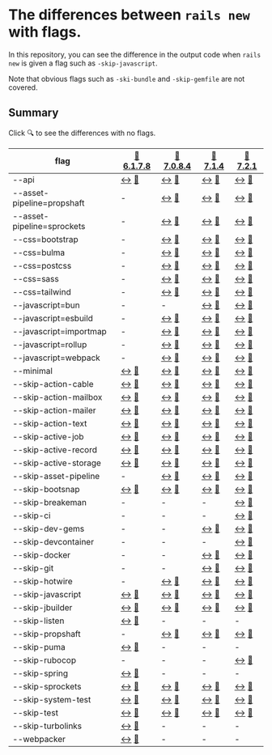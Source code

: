 # The differences between `rails new` with flags.

In this repository, you can see the difference in the output code when `rails new` is given a flag such as `-skip-javascript`.

Note that obvious flags such as `-ski-bundle` and `-skip-gemfile` are not covered.

## Summary

Click 🔍 to see the differences with no flags.

| flag | [🔎 6.1.7.8](https://github.com/snaka/rails_new_flags/tree/6.1.7.8) | [🔎 7.0.8.4](https://github.com/snaka/rails_new_flags/tree/7.0.8.4) | [🔎 7.1.4](https://github.com/snaka/rails_new_flags/tree/7.1.4) | [🔎 7.2.1](https://github.com/snaka/rails_new_flags/tree/7.2.1) |
| --- | --- | --- | --- | --- |
| --api | [↔️](https://github.com/snaka/rails_new_flags/compare/6.1.7.8..6.1.7.8-api)  [🔎](https://github.com/snaka/rails_new_flags/tree/6.1.7.8)| [↔️](https://github.com/snaka/rails_new_flags/compare/7.0.8.4..7.0.8.4-api)  [🔎](https://github.com/snaka/rails_new_flags/tree/7.0.8.4)| [↔️](https://github.com/snaka/rails_new_flags/compare/7.1.4..7.1.4-api)  [🔎](https://github.com/snaka/rails_new_flags/tree/7.1.4)| [↔️](https://github.com/snaka/rails_new_flags/compare/7.2.1..7.2.1-api)  [🔎](https://github.com/snaka/rails_new_flags/tree/7.2.1)|
| --asset-pipeline=propshaft | -  | [↔️](https://github.com/snaka/rails_new_flags/compare/7.0.8.4..7.0.8.4-asset-pipeline-propshaft)  [🔎](https://github.com/snaka/rails_new_flags/tree/7.0.8.4)| [↔️](https://github.com/snaka/rails_new_flags/compare/7.1.4..7.1.4-asset-pipeline-propshaft)  [🔎](https://github.com/snaka/rails_new_flags/tree/7.1.4)| [↔️](https://github.com/snaka/rails_new_flags/compare/7.2.1..7.2.1-asset-pipeline-propshaft)  [🔎](https://github.com/snaka/rails_new_flags/tree/7.2.1)|
| --asset-pipeline=sprockets | -  | [↔️](https://github.com/snaka/rails_new_flags/compare/7.0.8.4..7.0.8.4-asset-pipeline-sprockets)  [🔎](https://github.com/snaka/rails_new_flags/tree/7.0.8.4)| [↔️](https://github.com/snaka/rails_new_flags/compare/7.1.4..7.1.4-asset-pipeline-sprockets)  [🔎](https://github.com/snaka/rails_new_flags/tree/7.1.4)| [↔️](https://github.com/snaka/rails_new_flags/compare/7.2.1..7.2.1-asset-pipeline-sprockets)  [🔎](https://github.com/snaka/rails_new_flags/tree/7.2.1)|
| --css=bootstrap | -  | [↔️](https://github.com/snaka/rails_new_flags/compare/7.0.8.4..7.0.8.4-css-bootstrap)  [🔎](https://github.com/snaka/rails_new_flags/tree/7.0.8.4)| [↔️](https://github.com/snaka/rails_new_flags/compare/7.1.4..7.1.4-css-bootstrap)  [🔎](https://github.com/snaka/rails_new_flags/tree/7.1.4)| [↔️](https://github.com/snaka/rails_new_flags/compare/7.2.1..7.2.1-css-bootstrap)  [🔎](https://github.com/snaka/rails_new_flags/tree/7.2.1)|
| --css=bulma | -  | [↔️](https://github.com/snaka/rails_new_flags/compare/7.0.8.4..7.0.8.4-css-bulma)  [🔎](https://github.com/snaka/rails_new_flags/tree/7.0.8.4)| [↔️](https://github.com/snaka/rails_new_flags/compare/7.1.4..7.1.4-css-bulma)  [🔎](https://github.com/snaka/rails_new_flags/tree/7.1.4)| [↔️](https://github.com/snaka/rails_new_flags/compare/7.2.1..7.2.1-css-bulma)  [🔎](https://github.com/snaka/rails_new_flags/tree/7.2.1)|
| --css=postcss | -  | [↔️](https://github.com/snaka/rails_new_flags/compare/7.0.8.4..7.0.8.4-css-postcss)  [🔎](https://github.com/snaka/rails_new_flags/tree/7.0.8.4)| [↔️](https://github.com/snaka/rails_new_flags/compare/7.1.4..7.1.4-css-postcss)  [🔎](https://github.com/snaka/rails_new_flags/tree/7.1.4)| [↔️](https://github.com/snaka/rails_new_flags/compare/7.2.1..7.2.1-css-postcss)  [🔎](https://github.com/snaka/rails_new_flags/tree/7.2.1)|
| --css=sass | -  | [↔️](https://github.com/snaka/rails_new_flags/compare/7.0.8.4..7.0.8.4-css-sass)  [🔎](https://github.com/snaka/rails_new_flags/tree/7.0.8.4)| [↔️](https://github.com/snaka/rails_new_flags/compare/7.1.4..7.1.4-css-sass)  [🔎](https://github.com/snaka/rails_new_flags/tree/7.1.4)| [↔️](https://github.com/snaka/rails_new_flags/compare/7.2.1..7.2.1-css-sass)  [🔎](https://github.com/snaka/rails_new_flags/tree/7.2.1)|
| --css=tailwind | -  | [↔️](https://github.com/snaka/rails_new_flags/compare/7.0.8.4..7.0.8.4-css-tailwind)  [🔎](https://github.com/snaka/rails_new_flags/tree/7.0.8.4)| [↔️](https://github.com/snaka/rails_new_flags/compare/7.1.4..7.1.4-css-tailwind)  [🔎](https://github.com/snaka/rails_new_flags/tree/7.1.4)| [↔️](https://github.com/snaka/rails_new_flags/compare/7.2.1..7.2.1-css-tailwind)  [🔎](https://github.com/snaka/rails_new_flags/tree/7.2.1)|
| --javascript=bun | -  | -  | [↔️](https://github.com/snaka/rails_new_flags/compare/7.1.4..7.1.4-javascript-bun)  [🔎](https://github.com/snaka/rails_new_flags/tree/7.1.4)| [↔️](https://github.com/snaka/rails_new_flags/compare/7.2.1..7.2.1-javascript-bun)  [🔎](https://github.com/snaka/rails_new_flags/tree/7.2.1)|
| --javascript=esbuild | -  | [↔️](https://github.com/snaka/rails_new_flags/compare/7.0.8.4..7.0.8.4-javascript-esbuild)  [🔎](https://github.com/snaka/rails_new_flags/tree/7.0.8.4)| [↔️](https://github.com/snaka/rails_new_flags/compare/7.1.4..7.1.4-javascript-esbuild)  [🔎](https://github.com/snaka/rails_new_flags/tree/7.1.4)| [↔️](https://github.com/snaka/rails_new_flags/compare/7.2.1..7.2.1-javascript-esbuild)  [🔎](https://github.com/snaka/rails_new_flags/tree/7.2.1)|
| --javascript=importmap | -  | [↔️](https://github.com/snaka/rails_new_flags/compare/7.0.8.4..7.0.8.4-javascript-importmap)  [🔎](https://github.com/snaka/rails_new_flags/tree/7.0.8.4)| [↔️](https://github.com/snaka/rails_new_flags/compare/7.1.4..7.1.4-javascript-importmap)  [🔎](https://github.com/snaka/rails_new_flags/tree/7.1.4)| [↔️](https://github.com/snaka/rails_new_flags/compare/7.2.1..7.2.1-javascript-importmap)  [🔎](https://github.com/snaka/rails_new_flags/tree/7.2.1)|
| --javascript=rollup | -  | [↔️](https://github.com/snaka/rails_new_flags/compare/7.0.8.4..7.0.8.4-javascript-rollup)  [🔎](https://github.com/snaka/rails_new_flags/tree/7.0.8.4)| [↔️](https://github.com/snaka/rails_new_flags/compare/7.1.4..7.1.4-javascript-rollup)  [🔎](https://github.com/snaka/rails_new_flags/tree/7.1.4)| [↔️](https://github.com/snaka/rails_new_flags/compare/7.2.1..7.2.1-javascript-rollup)  [🔎](https://github.com/snaka/rails_new_flags/tree/7.2.1)|
| --javascript=webpack | -  | [↔️](https://github.com/snaka/rails_new_flags/compare/7.0.8.4..7.0.8.4-javascript-webpack)  [🔎](https://github.com/snaka/rails_new_flags/tree/7.0.8.4)| [↔️](https://github.com/snaka/rails_new_flags/compare/7.1.4..7.1.4-javascript-webpack)  [🔎](https://github.com/snaka/rails_new_flags/tree/7.1.4)| [↔️](https://github.com/snaka/rails_new_flags/compare/7.2.1..7.2.1-javascript-webpack)  [🔎](https://github.com/snaka/rails_new_flags/tree/7.2.1)|
| --minimal | [↔️](https://github.com/snaka/rails_new_flags/compare/6.1.7.8..6.1.7.8-minimal)  [🔎](https://github.com/snaka/rails_new_flags/tree/6.1.7.8)| [↔️](https://github.com/snaka/rails_new_flags/compare/7.0.8.4..7.0.8.4-minimal)  [🔎](https://github.com/snaka/rails_new_flags/tree/7.0.8.4)| [↔️](https://github.com/snaka/rails_new_flags/compare/7.1.4..7.1.4-minimal)  [🔎](https://github.com/snaka/rails_new_flags/tree/7.1.4)| [↔️](https://github.com/snaka/rails_new_flags/compare/7.2.1..7.2.1-minimal)  [🔎](https://github.com/snaka/rails_new_flags/tree/7.2.1)|
| --skip-action-cable | [↔️](https://github.com/snaka/rails_new_flags/compare/6.1.7.8..6.1.7.8-skip-action-cable)  [🔎](https://github.com/snaka/rails_new_flags/tree/6.1.7.8)| [↔️](https://github.com/snaka/rails_new_flags/compare/7.0.8.4..7.0.8.4-skip-action-cable)  [🔎](https://github.com/snaka/rails_new_flags/tree/7.0.8.4)| [↔️](https://github.com/snaka/rails_new_flags/compare/7.1.4..7.1.4-skip-action-cable)  [🔎](https://github.com/snaka/rails_new_flags/tree/7.1.4)| [↔️](https://github.com/snaka/rails_new_flags/compare/7.2.1..7.2.1-skip-action-cable)  [🔎](https://github.com/snaka/rails_new_flags/tree/7.2.1)|
| --skip-action-mailbox | [↔️](https://github.com/snaka/rails_new_flags/compare/6.1.7.8..6.1.7.8-skip-action-mailbox)  [🔎](https://github.com/snaka/rails_new_flags/tree/6.1.7.8)| [↔️](https://github.com/snaka/rails_new_flags/compare/7.0.8.4..7.0.8.4-skip-action-mailbox)  [🔎](https://github.com/snaka/rails_new_flags/tree/7.0.8.4)| [↔️](https://github.com/snaka/rails_new_flags/compare/7.1.4..7.1.4-skip-action-mailbox)  [🔎](https://github.com/snaka/rails_new_flags/tree/7.1.4)| [↔️](https://github.com/snaka/rails_new_flags/compare/7.2.1..7.2.1-skip-action-mailbox)  [🔎](https://github.com/snaka/rails_new_flags/tree/7.2.1)|
| --skip-action-mailer | [↔️](https://github.com/snaka/rails_new_flags/compare/6.1.7.8..6.1.7.8-skip-action-mailer)  [🔎](https://github.com/snaka/rails_new_flags/tree/6.1.7.8)| [↔️](https://github.com/snaka/rails_new_flags/compare/7.0.8.4..7.0.8.4-skip-action-mailer)  [🔎](https://github.com/snaka/rails_new_flags/tree/7.0.8.4)| [↔️](https://github.com/snaka/rails_new_flags/compare/7.1.4..7.1.4-skip-action-mailer)  [🔎](https://github.com/snaka/rails_new_flags/tree/7.1.4)| [↔️](https://github.com/snaka/rails_new_flags/compare/7.2.1..7.2.1-skip-action-mailer)  [🔎](https://github.com/snaka/rails_new_flags/tree/7.2.1)|
| --skip-action-text | [↔️](https://github.com/snaka/rails_new_flags/compare/6.1.7.8..6.1.7.8-skip-action-text)  [🔎](https://github.com/snaka/rails_new_flags/tree/6.1.7.8)| [↔️](https://github.com/snaka/rails_new_flags/compare/7.0.8.4..7.0.8.4-skip-action-text)  [🔎](https://github.com/snaka/rails_new_flags/tree/7.0.8.4)| [↔️](https://github.com/snaka/rails_new_flags/compare/7.1.4..7.1.4-skip-action-text)  [🔎](https://github.com/snaka/rails_new_flags/tree/7.1.4)| [↔️](https://github.com/snaka/rails_new_flags/compare/7.2.1..7.2.1-skip-action-text)  [🔎](https://github.com/snaka/rails_new_flags/tree/7.2.1)|
| --skip-active-job | [↔️](https://github.com/snaka/rails_new_flags/compare/6.1.7.8..6.1.7.8-skip-active-job)  [🔎](https://github.com/snaka/rails_new_flags/tree/6.1.7.8)| [↔️](https://github.com/snaka/rails_new_flags/compare/7.0.8.4..7.0.8.4-skip-active-job)  [🔎](https://github.com/snaka/rails_new_flags/tree/7.0.8.4)| [↔️](https://github.com/snaka/rails_new_flags/compare/7.1.4..7.1.4-skip-active-job)  [🔎](https://github.com/snaka/rails_new_flags/tree/7.1.4)| [↔️](https://github.com/snaka/rails_new_flags/compare/7.2.1..7.2.1-skip-active-job)  [🔎](https://github.com/snaka/rails_new_flags/tree/7.2.1)|
| --skip-active-record | [↔️](https://github.com/snaka/rails_new_flags/compare/6.1.7.8..6.1.7.8-skip-active-record)  [🔎](https://github.com/snaka/rails_new_flags/tree/6.1.7.8)| [↔️](https://github.com/snaka/rails_new_flags/compare/7.0.8.4..7.0.8.4-skip-active-record)  [🔎](https://github.com/snaka/rails_new_flags/tree/7.0.8.4)| [↔️](https://github.com/snaka/rails_new_flags/compare/7.1.4..7.1.4-skip-active-record)  [🔎](https://github.com/snaka/rails_new_flags/tree/7.1.4)| [↔️](https://github.com/snaka/rails_new_flags/compare/7.2.1..7.2.1-skip-active-record)  [🔎](https://github.com/snaka/rails_new_flags/tree/7.2.1)|
| --skip-active-storage | [↔️](https://github.com/snaka/rails_new_flags/compare/6.1.7.8..6.1.7.8-skip-active-storage)  [🔎](https://github.com/snaka/rails_new_flags/tree/6.1.7.8)| [↔️](https://github.com/snaka/rails_new_flags/compare/7.0.8.4..7.0.8.4-skip-active-storage)  [🔎](https://github.com/snaka/rails_new_flags/tree/7.0.8.4)| [↔️](https://github.com/snaka/rails_new_flags/compare/7.1.4..7.1.4-skip-active-storage)  [🔎](https://github.com/snaka/rails_new_flags/tree/7.1.4)| [↔️](https://github.com/snaka/rails_new_flags/compare/7.2.1..7.2.1-skip-active-storage)  [🔎](https://github.com/snaka/rails_new_flags/tree/7.2.1)|
| --skip-asset-pipeline | -  | [↔️](https://github.com/snaka/rails_new_flags/compare/7.0.8.4..7.0.8.4-skip-asset-pipeline)  [🔎](https://github.com/snaka/rails_new_flags/tree/7.0.8.4)| [↔️](https://github.com/snaka/rails_new_flags/compare/7.1.4..7.1.4-skip-asset-pipeline)  [🔎](https://github.com/snaka/rails_new_flags/tree/7.1.4)| [↔️](https://github.com/snaka/rails_new_flags/compare/7.2.1..7.2.1-skip-asset-pipeline)  [🔎](https://github.com/snaka/rails_new_flags/tree/7.2.1)|
| --skip-bootsnap | [↔️](https://github.com/snaka/rails_new_flags/compare/6.1.7.8..6.1.7.8-skip-bootsnap)  [🔎](https://github.com/snaka/rails_new_flags/tree/6.1.7.8)| [↔️](https://github.com/snaka/rails_new_flags/compare/7.0.8.4..7.0.8.4-skip-bootsnap)  [🔎](https://github.com/snaka/rails_new_flags/tree/7.0.8.4)| [↔️](https://github.com/snaka/rails_new_flags/compare/7.1.4..7.1.4-skip-bootsnap)  [🔎](https://github.com/snaka/rails_new_flags/tree/7.1.4)| [↔️](https://github.com/snaka/rails_new_flags/compare/7.2.1..7.2.1-skip-bootsnap)  [🔎](https://github.com/snaka/rails_new_flags/tree/7.2.1)|
| --skip-breakeman | -  | -  | -  | [↔️](https://github.com/snaka/rails_new_flags/compare/7.2.1..7.2.1-skip-breakeman)  [🔎](https://github.com/snaka/rails_new_flags/tree/7.2.1)|
| --skip-ci | -  | -  | -  | [↔️](https://github.com/snaka/rails_new_flags/compare/7.2.1..7.2.1-skip-ci)  [🔎](https://github.com/snaka/rails_new_flags/tree/7.2.1)|
| --skip-dev-gems | -  | -  | [↔️](https://github.com/snaka/rails_new_flags/compare/7.1.4..7.1.4-skip-dev-gems)  [🔎](https://github.com/snaka/rails_new_flags/tree/7.1.4)| [↔️](https://github.com/snaka/rails_new_flags/compare/7.2.1..7.2.1-skip-dev-gems)  [🔎](https://github.com/snaka/rails_new_flags/tree/7.2.1)|
| --skip-devcontainer | -  | -  | -  | [↔️](https://github.com/snaka/rails_new_flags/compare/7.2.1..7.2.1-skip-devcontainer)  [🔎](https://github.com/snaka/rails_new_flags/tree/7.2.1)|
| --skip-docker | -  | -  | [↔️](https://github.com/snaka/rails_new_flags/compare/7.1.4..7.1.4-skip-docker)  [🔎](https://github.com/snaka/rails_new_flags/tree/7.1.4)| [↔️](https://github.com/snaka/rails_new_flags/compare/7.2.1..7.2.1-skip-docker)  [🔎](https://github.com/snaka/rails_new_flags/tree/7.2.1)|
| --skip-git | -  | -  | [↔️](https://github.com/snaka/rails_new_flags/compare/7.1.4..7.1.4-skip-git)  [🔎](https://github.com/snaka/rails_new_flags/tree/7.1.4)| [↔️](https://github.com/snaka/rails_new_flags/compare/7.2.1..7.2.1-skip-git)  [🔎](https://github.com/snaka/rails_new_flags/tree/7.2.1)|
| --skip-hotwire | -  | [↔️](https://github.com/snaka/rails_new_flags/compare/7.0.8.4..7.0.8.4-skip-hotwire)  [🔎](https://github.com/snaka/rails_new_flags/tree/7.0.8.4)| [↔️](https://github.com/snaka/rails_new_flags/compare/7.1.4..7.1.4-skip-hotwire)  [🔎](https://github.com/snaka/rails_new_flags/tree/7.1.4)| [↔️](https://github.com/snaka/rails_new_flags/compare/7.2.1..7.2.1-skip-hotwire)  [🔎](https://github.com/snaka/rails_new_flags/tree/7.2.1)|
| --skip-javascript | [↔️](https://github.com/snaka/rails_new_flags/compare/6.1.7.8..6.1.7.8-skip-javascript)  [🔎](https://github.com/snaka/rails_new_flags/tree/6.1.7.8)| [↔️](https://github.com/snaka/rails_new_flags/compare/7.0.8.4..7.0.8.4-skip-javascript)  [🔎](https://github.com/snaka/rails_new_flags/tree/7.0.8.4)| [↔️](https://github.com/snaka/rails_new_flags/compare/7.1.4..7.1.4-skip-javascript)  [🔎](https://github.com/snaka/rails_new_flags/tree/7.1.4)| [↔️](https://github.com/snaka/rails_new_flags/compare/7.2.1..7.2.1-skip-javascript)  [🔎](https://github.com/snaka/rails_new_flags/tree/7.2.1)|
| --skip-jbuilder | [↔️](https://github.com/snaka/rails_new_flags/compare/6.1.7.8..6.1.7.8-skip-jbuilder)  [🔎](https://github.com/snaka/rails_new_flags/tree/6.1.7.8)| [↔️](https://github.com/snaka/rails_new_flags/compare/7.0.8.4..7.0.8.4-skip-jbuilder)  [🔎](https://github.com/snaka/rails_new_flags/tree/7.0.8.4)| [↔️](https://github.com/snaka/rails_new_flags/compare/7.1.4..7.1.4-skip-jbuilder)  [🔎](https://github.com/snaka/rails_new_flags/tree/7.1.4)| [↔️](https://github.com/snaka/rails_new_flags/compare/7.2.1..7.2.1-skip-jbuilder)  [🔎](https://github.com/snaka/rails_new_flags/tree/7.2.1)|
| --skip-listen | [↔️](https://github.com/snaka/rails_new_flags/compare/6.1.7.8..6.1.7.8-skip-listen)  [🔎](https://github.com/snaka/rails_new_flags/tree/6.1.7.8)| -  | -  | -  |
| --skip-propshaft | -  | [↔️](https://github.com/snaka/rails_new_flags/compare/7.0.8.4..7.0.8.4-skip-propshaft)  [🔎](https://github.com/snaka/rails_new_flags/tree/7.0.8.4)| [↔️](https://github.com/snaka/rails_new_flags/compare/7.1.4..7.1.4-skip-propshaft)  [🔎](https://github.com/snaka/rails_new_flags/tree/7.1.4)| [↔️](https://github.com/snaka/rails_new_flags/compare/7.2.1..7.2.1-skip-propshaft)  [🔎](https://github.com/snaka/rails_new_flags/tree/7.2.1)|
| --skip-puma | [↔️](https://github.com/snaka/rails_new_flags/compare/6.1.7.8..6.1.7.8-skip-puma)  [🔎](https://github.com/snaka/rails_new_flags/tree/6.1.7.8)| -  | -  | -  |
| --skip-rubocop | -  | -  | -  | [↔️](https://github.com/snaka/rails_new_flags/compare/7.2.1..7.2.1-skip-rubocop)  [🔎](https://github.com/snaka/rails_new_flags/tree/7.2.1)|
| --skip-spring | [↔️](https://github.com/snaka/rails_new_flags/compare/6.1.7.8..6.1.7.8-skip-spring)  [🔎](https://github.com/snaka/rails_new_flags/tree/6.1.7.8)| -  | -  | -  |
| --skip-sprockets | [↔️](https://github.com/snaka/rails_new_flags/compare/6.1.7.8..6.1.7.8-skip-sprockets)  [🔎](https://github.com/snaka/rails_new_flags/tree/6.1.7.8)| [↔️](https://github.com/snaka/rails_new_flags/compare/7.0.8.4..7.0.8.4-skip-sprockets)  [🔎](https://github.com/snaka/rails_new_flags/tree/7.0.8.4)| [↔️](https://github.com/snaka/rails_new_flags/compare/7.1.4..7.1.4-skip-sprockets)  [🔎](https://github.com/snaka/rails_new_flags/tree/7.1.4)| [↔️](https://github.com/snaka/rails_new_flags/compare/7.2.1..7.2.1-skip-sprockets)  [🔎](https://github.com/snaka/rails_new_flags/tree/7.2.1)|
| --skip-system-test | [↔️](https://github.com/snaka/rails_new_flags/compare/6.1.7.8..6.1.7.8-skip-system-test)  [🔎](https://github.com/snaka/rails_new_flags/tree/6.1.7.8)| [↔️](https://github.com/snaka/rails_new_flags/compare/7.0.8.4..7.0.8.4-skip-system-test)  [🔎](https://github.com/snaka/rails_new_flags/tree/7.0.8.4)| [↔️](https://github.com/snaka/rails_new_flags/compare/7.1.4..7.1.4-skip-system-test)  [🔎](https://github.com/snaka/rails_new_flags/tree/7.1.4)| [↔️](https://github.com/snaka/rails_new_flags/compare/7.2.1..7.2.1-skip-system-test)  [🔎](https://github.com/snaka/rails_new_flags/tree/7.2.1)|
| --skip-test | [↔️](https://github.com/snaka/rails_new_flags/compare/6.1.7.8..6.1.7.8-skip-test)  [🔎](https://github.com/snaka/rails_new_flags/tree/6.1.7.8)| [↔️](https://github.com/snaka/rails_new_flags/compare/7.0.8.4..7.0.8.4-skip-test)  [🔎](https://github.com/snaka/rails_new_flags/tree/7.0.8.4)| [↔️](https://github.com/snaka/rails_new_flags/compare/7.1.4..7.1.4-skip-test)  [🔎](https://github.com/snaka/rails_new_flags/tree/7.1.4)| [↔️](https://github.com/snaka/rails_new_flags/compare/7.2.1..7.2.1-skip-test)  [🔎](https://github.com/snaka/rails_new_flags/tree/7.2.1)|
| --skip-turbolinks | [↔️](https://github.com/snaka/rails_new_flags/compare/6.1.7.8..6.1.7.8-skip-turbolinks)  [🔎](https://github.com/snaka/rails_new_flags/tree/6.1.7.8)| -  | -  | -  |
| --webpacker | [↔️](https://github.com/snaka/rails_new_flags/compare/6.1.7.8..6.1.7.8-webpacker)  [🔎](https://github.com/snaka/rails_new_flags/tree/6.1.7.8)| -  | -  | -  |
